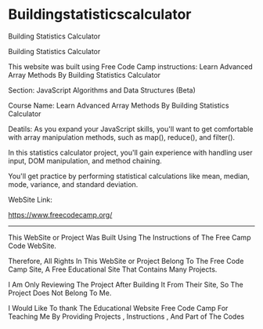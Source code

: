 # Buildingstatisticscalculator


Building Statistics Calculator



Building Statistics Calculator


This website was built using Free Code Camp instructions: Learn Advanced Array Methods By Building Statistics Calculator

Section: JavaScript Algorithms and Data Structures (Beta)

Course Name: Learn Advanced Array Methods By Building Statistics Calculator


Deatils: As you expand your JavaScript skills, you'll want to get comfortable with array manipulation methods, such as map(), reduce(), and filter().

In this statistics calculator project, you'll gain experience with handling user input, DOM manipulation, and method chaining. 

You'll get practice by performing statistical calculations like mean, median, mode, variance, and standard deviation.

WebSite Link:

https://www.freecodecamp.org/

---------------------------------------------------------------------------------------------------------------------------------------------------------------------------------------------------------------------

This WebSite or Project Was Built Using The Instructions of The Free Camp Code WebSite.

Therefore, All Rights In This WebSite or Project Belong To The Free Code Camp Site, A Free Educational Site That Contains Many Projects.

I Am Only Reviewing The Project After Building It From Their Site, So The Project Does Not Belong To Me.

I Would Like To thank The Educational Website Free Code Camp For Teaching Me By Providing Projects , Instructions , And Part of The Codes
